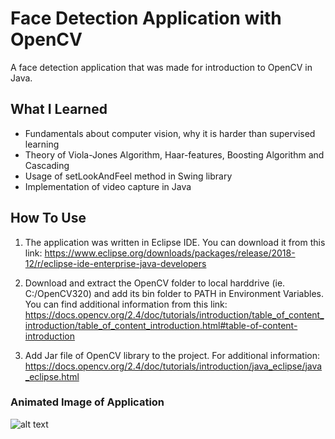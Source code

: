 # Face Detection Application with OpenCV

A face detection application that was made for introduction to OpenCV in Java.

## What I Learned

* Fundamentals about computer vision, why it is harder than supervised learning
* Theory of Viola-Jones Algorithm, Haar-features, Boosting Algorithm and Cascading
* Usage of setLookAndFeel method in Swing library
* Implementation of video capture in Java

## How To Use

1. The application was written in Eclipse IDE. You can download it from this link:
https://www.eclipse.org/downloads/packages/release/2018-12/r/eclipse-ide-enterprise-java-developers

2. Download and extract the OpenCV folder to local harddrive (ie. C:/OpenCV320) and add its bin folder to PATH in Environment Variables. You can find additional information from this link:
https://docs.opencv.org/2.4/doc/tutorials/introduction/table_of_content_introduction/table_of_content_introduction.html#table-of-content-introduction

3. Add Jar file of OpenCV library to the project. For additional information:
https://docs.opencv.org/2.4/doc/tutorials/introduction/java_eclipse/java_eclipse.html

### Animated Image of Application
![alt text][logo]

[logo]: https://github.com/ferecgithub/Face-Detection-With-OpenCV/blob/master/WebcamDetector/images/FaceDetOpenCVinJava.gif "Face Detection App"
